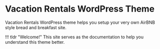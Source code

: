 # Vacation Rentals WordPress Theme
Vacation Rentals WordPress theme helps you setup your very own AirBNB style bread and breakfast site.

!!! tldr "Welcome!"
    This site serves as the documentation to help you understand this theme better. 


